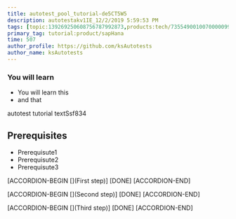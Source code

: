 ```yaml
---
title: autotest_pool_tutorial-de5CT5W5
description: autotestakv1IE_12/2/2019 5:59:53 PM
tags: [topic:139269250608756787992873,products:tech/73554900100700000996,tutorial:experience/advanced]
primary_tag: tutorial:product/sapHana
time: 507
author_profile: https://github.com/ksAutotests
author_name: ksAutotests
---
```

### You will learn
- You will learn this
- and that

autotest tutorial textSsf834

## Prerequisites
- Prerequisute1
- Prerequisute2
- Prerequisute3

[ACCORDION-BEGIN [](First step)]
[DONE]
[ACCORDION-END]

[ACCORDION-BEGIN [](Second step)]
[DONE]
[ACCORDION-END]

[ACCORDION-BEGIN [](Third step)]
[DONE]
[ACCORDION-END]

